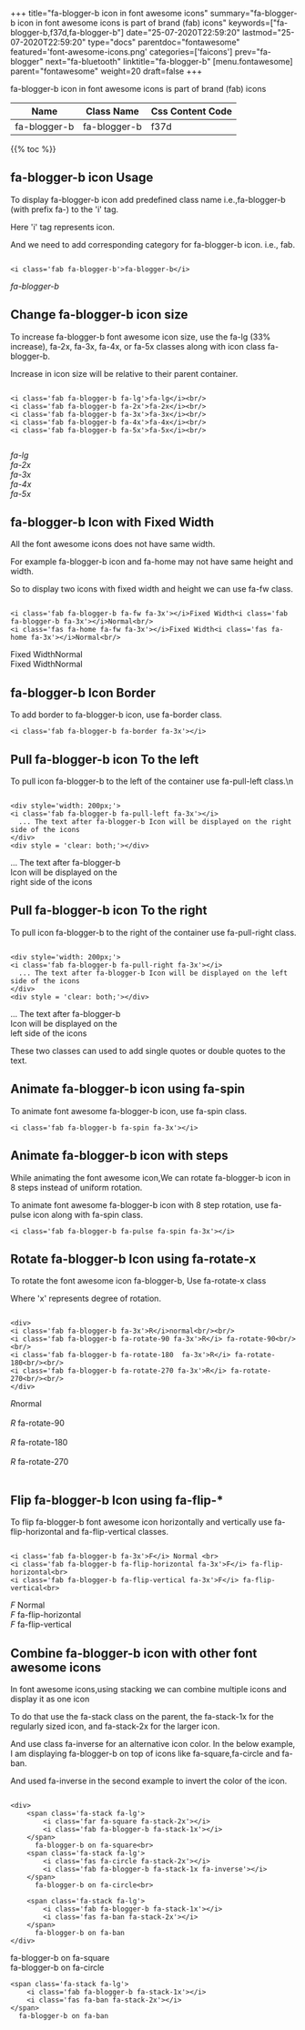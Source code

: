+++
title="fa-blogger-b icon in font awesome icons"
summary="fa-blogger-b icon in font awesome icons is part of brand (fab) icons"
keywords=["fa-blogger-b,f37d,fa-blogger-b"]
date="25-07-2020T22:59:20"
lastmod="25-07-2020T22:59:20"
type="docs"
parentdoc="fontawesome"
featured='font-awesome-icons.png'
categories=['faicons']
prev="fa-blogger"
next="fa-bluetooth"
linktitle="fa-blogger-b"
[menu.fontawesome]
parent="fontawesome"
weight=20
draft=false
+++


fa-blogger-b icon in font awesome icons is part of brand (fab) icons

<div class='table-responsive'><table class='table'><thead><tr><th>Name</th><th>Class Name</th><th>Css Content Code</th></tr></thead><tbody><tr><td>fa-blogger-b</td><td>fa-blogger-b</td><td>f37d</td></tr></tbody></table></div>


{{% toc %}}


## fa-blogger-b icon Usage

To display fa-blogger-b icon add predefined class name i.e.,fa-blogger-b (with prefix fa-) to the 'i' tag.

Here 'i' tag represents icon.

And we need to add corresponding category for fa-blogger-b icon. i.e., fab.


```

<i class='fab fa-blogger-b'>fa-blogger-b</i>
```

<i class='fab fa-blogger-b'>fa-blogger-b</i>




## Change fa-blogger-b icon size
To increase fa-blogger-b font awesome icon size, use the fa-lg (33% increase), fa-2x, fa-3x, fa-4x, or fa-5x classes along with icon class fa-blogger-b.

Increase in icon size will be relative to their parent container. 

```

<i class='fab fa-blogger-b fa-lg'>fa-lg</i><br/>
<i class='fab fa-blogger-b fa-2x'>fa-2x</i><br/>
<i class='fab fa-blogger-b fa-3x'>fa-3x</i><br/>
<i class='fab fa-blogger-b fa-4x'>fa-4x</i><br/>
<i class='fab fa-blogger-b fa-5x'>fa-5x</i><br/>
            
```

<i class='fab fa-blogger-b fa-lg'>fa-lg</i><br/>
<i class='fab fa-blogger-b fa-2x'>fa-2x</i><br/>
<i class='fab fa-blogger-b fa-3x'>fa-3x</i><br/>
<i class='fab fa-blogger-b fa-4x'>fa-4x</i><br/>
<i class='fab fa-blogger-b fa-5x'>fa-5x</i><br/>
            



## fa-blogger-b Icon with Fixed Width 

All the font awesome icons does not have same width.

For example fa-blogger-b icon and fa-home may not have same height and width.

So to display two icons with fixed width and height we can use fa-fw class.


```

<i class='fab fa-blogger-b fa-fw fa-3x'></i>Fixed Width<i class='fab fa-blogger-b fa-3x'></i>Normal<br/>
<i class='fas fa-home fa-fw fa-3x'></i>Fixed Width<i class='fas fa-home fa-3x'></i>Normal<br/>
```

<i class='fab fa-blogger-b fa-fw fa-3x'></i>Fixed Width<i class='fab fa-blogger-b fa-3x'></i>Normal<br/>
<i class='fas fa-home fa-fw fa-3x'></i>Fixed Width<i class='fas fa-home fa-3x'></i>Normal<br/>



## fa-blogger-b Icon Border 

To add border to fa-blogger-b icon, use fa-border class.


```
<i class='fab fa-blogger-b fa-border fa-3x'></i>

```
<i class='fab fa-blogger-b fa-border fa-3x'></i>





## Pull fa-blogger-b icon To the left

To pull icon fa-blogger-b to the left of the container use fa-pull-left class.\n

```

<div style='width: 200px;'>
<i class='fab fa-blogger-b fa-pull-left fa-3x'></i>
  ... The text after fa-blogger-b Icon will be displayed on the right side of the icons
</div>
<div style = 'clear: both;'></div>
```

<div style='width: 200px;'>
<i class='fab fa-blogger-b fa-pull-left fa-3x'></i>
  ... The text after fa-blogger-b Icon will be displayed on the right side of the icons
</div>
<div style = 'clear: both;'></div>




## Pull fa-blogger-b icon To the right
To pull icon fa-blogger-b to the right of the container use fa-pull-right class.

```

<div style='width: 200px;'>
<i class='fab fa-blogger-b fa-pull-right fa-3x'></i>
  ... The text after fa-blogger-b Icon will be displayed on the left side of the icons
</div>
<div style = 'clear: both;'></div>
```

<div style='width: 200px;'>
<i class='fab fa-blogger-b fa-pull-right fa-3x'></i>
  ... The text after fa-blogger-b Icon will be displayed on the left side of the icons
</div>
<div style = 'clear: both;'></div>

These two classes can used to add single quotes or double quotes to the text.


## Animate fa-blogger-b icon using fa-spin
To animate font awesome fa-blogger-b icon, use fa-spin class.

```
<i class='fab fa-blogger-b fa-spin fa-3x'></i>
```
<i class='fab fa-blogger-b fa-spin fa-3x'></i>




## Animate fa-blogger-b icon with steps
While animating the font awesome icon,We can rotate fa-blogger-b icon in 8 steps instead of uniform rotation.

To animate font awesome fa-blogger-b icon with 8 step rotation, use fa-pulse icon along with fa-spin class.


```
<i class='fab fa-blogger-b fa-pulse fa-spin fa-3x'></i>

```
<i class='fab fa-blogger-b fa-pulse fa-spin fa-3x'></i>





## Rotate fa-blogger-b Icon using fa-rotate-x
To rotate the font awesome icon fa-blogger-b, Use fa-rotate-x class

Where 'x' represents degree of rotation.


```

<div>
<i class='fab fa-blogger-b fa-3x'>R</i>normal<br/><br/>
<i class='fab fa-blogger-b fa-rotate-90 fa-3x'>R</i> fa-rotate-90<br/><br/> 
<i class='fab fa-blogger-b fa-rotate-180  fa-3x'>R</i> fa-rotate-180<br/><br/> 
<i class='fab fa-blogger-b fa-rotate-270 fa-3x'>R</i> fa-rotate-270<br/><br/>
</div>
```

<div>
<i class='fab fa-blogger-b fa-3x'>R</i>normal<br/><br/>
<i class='fab fa-blogger-b fa-rotate-90 fa-3x'>R</i> fa-rotate-90<br/><br/> 
<i class='fab fa-blogger-b fa-rotate-180  fa-3x'>R</i> fa-rotate-180<br/><br/> 
<i class='fab fa-blogger-b fa-rotate-270 fa-3x'>R</i> fa-rotate-270<br/><br/>
</div>




## Flip fa-blogger-b Icon using fa-flip-*
To flip fa-blogger-b font awesome icon horizontally and vertically use fa-flip-horizontal and fa-flip-vertical classes. 

```

<i class='fab fa-blogger-b fa-3x'>F</i> Normal <br>
<i class='fab fa-blogger-b fa-flip-horizontal fa-3x'>F</i> fa-flip-horizontal<br>
<i class='fab fa-blogger-b fa-flip-vertical fa-3x'>F</i> fa-flip-vertical<br>
```

<i class='fab fa-blogger-b fa-3x'>F</i> Normal <br>
<i class='fab fa-blogger-b fa-flip-horizontal fa-3x'>F</i> fa-flip-horizontal<br>
<i class='fab fa-blogger-b fa-flip-vertical fa-3x'>F</i> fa-flip-vertical<br>




## Combine fa-blogger-b icon with other font awesome icons
In font awesome icons,using stacking we can combine multiple icons and display it as one icon 

To do that use the fa-stack class on the parent, the fa-stack-1x for the regularly sized icon, and fa-stack-2x for the larger icon.

And use class fa-inverse for an alternative icon color. 
In the below example, I am displaying fa-blogger-b on top of icons like fa-square,fa-circle and fa-ban.

And used fa-inverse in the second example to invert the color of the icon.

```

<div>
    <span class='fa-stack fa-lg'>
        <i class='far fa-square fa-stack-2x'></i>
        <i class='fab fa-blogger-b fa-stack-1x'></i>
    </span>
      fa-blogger-b on fa-square<br>
    <span class='fa-stack fa-lg'>
        <i class='fas fa-circle fa-stack-2x'></i>
        <i class='fab fa-blogger-b fa-stack-1x fa-inverse'></i>
    </span>
      fa-blogger-b on fa-circle<br>

    <span class='fa-stack fa-lg'>
        <i class='fab fa-blogger-b fa-stack-1x'></i>
        <i class='fas fa-ban fa-stack-2x'></i>
    </span>
      fa-blogger-b on fa-ban
</div>
```

<div>
    <span class='fa-stack fa-lg'>
        <i class='far fa-square fa-stack-2x'></i>
        <i class='fab fa-blogger-b fa-stack-1x'></i>
    </span>
      fa-blogger-b on fa-square<br>
    <span class='fa-stack fa-lg'>
        <i class='fas fa-circle fa-stack-2x'></i>
        <i class='fab fa-blogger-b fa-stack-1x fa-inverse'></i>
    </span>
      fa-blogger-b on fa-circle<br>

    <span class='fa-stack fa-lg'>
        <i class='fab fa-blogger-b fa-stack-1x'></i>
        <i class='fas fa-ban fa-stack-2x'></i>
    </span>
      fa-blogger-b on fa-ban
</div>






